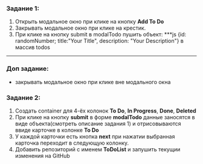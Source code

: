 ### Задание 1:

1. Открыть модальное окно при клике на кнопку **Add To Do**
2. Закрывать модальное окно при клике на крестик.
3. При клике на кнопку submit в modalTodo пушить объект:
   \*\*\*js
   {id: randomNumber; title:"Your Title", description: "Your Description"} в массив todos

---

### Доп задание:

- закрывать модальное окно при клике вне модального окна

### Задание 2:

1. Создать container для 4-ёх колонок **To Do**, **In Progress**, **Done**, **Deleted**
2. При клике на кнопку **submit** в форме **modalTodo** данные заносятся в виде объекта(смотреть описание задания 1) и
   отрисовываются ввиде карточке в колонке **To Do**
3. У каждой карточки есть кнопка **next** при нажатии выбранная карточка переходит в следующую колонку.
4. Добавить репозиторий с именем **ToDoList** и запушить текущии изменения на GitHub
